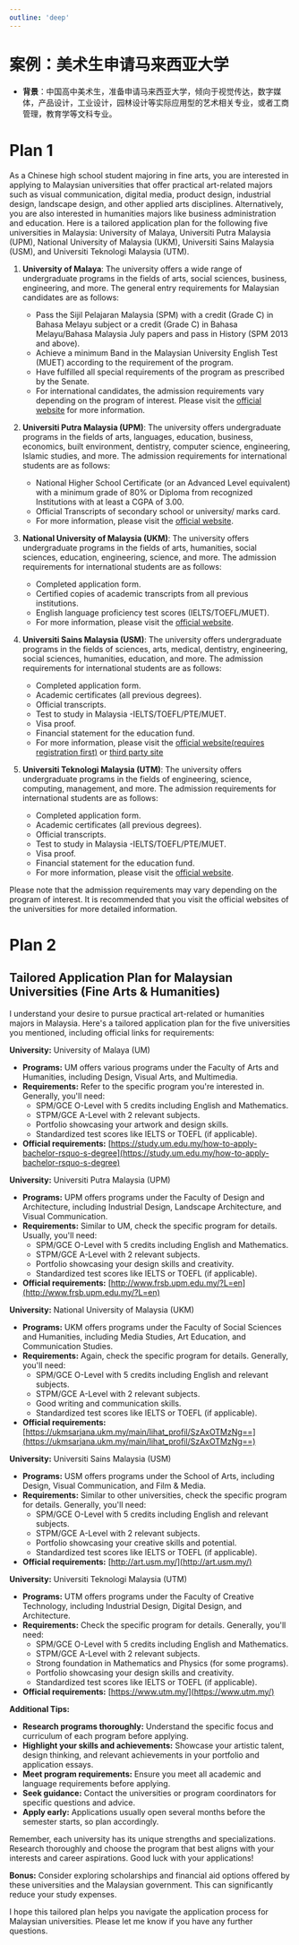 ```yaml
---
outline: 'deep'
---
```


# 案例：美术生申请马来西亚大学 

<!-- prompt1: 中国高中美术生，准备申请马来西亚大学，倾向于视觉传达，数字媒体，产品设计，工业设计，园林设计等实际应用型的艺术相关专业，或者工商管理，教育学等文科专业。请针对该学生设计一套马来西亚大学的申请方案，包括5所公立大学和5所私立大学，方案需要包括具体的专业、专业的具体申请要求（需要包括官网的网页链接）、专业简介、推荐申请的理由。方案请以列表的形式给出。-->

<!-- prompt2: 中国高中美术生，准备申请马来西亚大学，倾向于视觉传达，数字媒体，产品设计，工业设计，园林设计等实际应用型的艺术相关专业，或者工商管理，教育学等文科专业。请针对该学生设计一套马来西亚的马来亚大学、博特拉大学、马来西亚国立大学、马来西亚理科大学、马来西亚理工大学这5所大学的申请方案，方案需要包括具体的专业、专业的具体申请要求（需要包括官网链接）、专业简介、推荐申请的理由。方案请以列表的形式给出。-->

- **背景**：中国高中美术生，准备申请马来西亚大学，倾向于视觉传达，数字媒体，产品设计，工业设计，园林设计等实际应用型的艺术相关专业，或者工商管理，教育学等文科专业。

# Plan 1

As a Chinese high school student majoring in fine arts, you are interested in applying to Malaysian universities that offer practical art-related majors such as visual communication, digital media, product design, industrial design, landscape design, and other applied arts disciplines. Alternatively, you are also interested in humanities majors like business administration and education. Here is a tailored application plan for the following five universities in Malaysia: University of Malaya, Universiti Putra Malaysia (UPM), National University of Malaysia (UKM), Universiti Sains Malaysia (USM), and Universiti Teknologi Malaysia (UTM).

1. **University of Malaya**: The university offers a wide range of undergraduate programs in the fields of arts, social sciences, business, engineering, and more. The general entry requirements for Malaysian candidates are as follows:
    * Pass the Sijil Pelajaran Malaysia (SPM) with a credit (Grade C) in Bahasa Melayu subject or a credit (Grade C) in Bahasa Melayu/Bahasa Malaysia July papers and pass in History (SPM 2013 and above).
    * Achieve a minimum Band in the Malaysian University English Test (MUET) according to the requirement of the program.
    * Have fulfilled all special requirements of the program as prescribed by the Senate.
    * For international candidates, the admission requirements vary depending on the program of interest. Please visit the [official website](https://study.um.edu.my/entry-requirements) for more information.

2. **Universiti Putra Malaysia (UPM)**: The university offers undergraduate programs in the fields of arts, languages, education, business, economics, built environment, dentistry, computer science, engineering, Islamic studies, and more. The admission requirements for international students are as follows:
    * National Higher School Certificate (or an Advanced Level equivalent) with a minimum grade of 80% or Diploma from recognized Institutions with at least a CGPA of 3.00.
    * Official Transcripts of secondary school or university/ marks card.
    * For more information, please visit the [official website](https://akademik.upm.edu.my/kemasukan_pelajar_antarabangsa-3955).

3. **National University of Malaysia (UKM)**: The university offers undergraduate programs in the fields of arts, humanities, social sciences, education, engineering, science, and more. The admission requirements for international students are as follows:
    * Completed application form.
    * Certified copies of academic transcripts from all previous institutions.
    * English language proficiency test scores (IELTS/TOEFL/MUET).
    * For more information, please visit the [official website](https://www.ukm.my/portalukm/undergraduate/).

4. **Universiti Sains Malaysia (USM)**: The university offers undergraduate programs in the fields of sciences, arts, medical, dentistry, engineering, social sciences, humanities, education, and more. The admission requirements for international students are as follows:
    * Completed application form.
    * Academic certificates (all previous degrees).
    * Official transcripts.
    * Test to study in Malaysia -IELTS/TOEFL/PTE/MUET.
    * Visa proof.
    * Financial statement for the education fund.
    * For more information, please visit the [official website(requires registration first)](https://pohon.usm.my/t_international.php) or [third party site](https://collegedunia.com/malaysia/university/735-universiti-sains-malaysia-george-town/admission)

5. **Universiti Teknologi Malaysia (UTM)**: The university offers undergraduate programs in the fields of engineering, science, computing, management, and more. The admission requirements for international students are as follows:
    * Completed application form.
    * Academic certificates (all previous degrees).
    * Official transcripts.
    * Test to study in Malaysia -IELTS/TOEFL/PTE/MUET.
    * Visa proof.
    * Financial statement for the education fund.
    * For more information, please visit the [official website](https://admission.utm.my/undergraduate-international/).

Please note that the admission requirements may vary depending on the program of interest. It is recommended that you visit the official websites of the universities for more detailed information.

<!--
Source: 
(1) Admission to UTM. https://admission.utm.my/.
(2) Universiti Teknologi Malaysia Ranking, Programs, Admission Process .... https://collegedunia.com/malaysia/university/736-universiti-teknologi-malaysia-skudai.
(3) Admission to UTM. https://smart.utm.my/admission/.
(4) Universiti Teknologi MARA 2023-2024 Admissions: Entry Requirements .... https://collegedunia.com/malaysia/university/744-universiti-teknologi-mara-shah-alam/admission.
(5) Admission - Universiti Sains Malaysia. https://www.usm.my/admission.
(6) Universiti Sains Malaysia 2023-2024 Admissions: Entry Requirements .... https://collegedunia.com/malaysia/university/735-universiti-sains-malaysia-george-town/admission.
(7) HOW TO APPLY - admission.usm.my. https://admission.usm.my/undergraduate/undergraduate-international-v2?view=article&id=1181&catid=27.
(8) Universiti Sains Malaysia Ranking, Top Programs, Admission Process .... https://collegedunia.com/malaysia/university/735-universiti-sains-malaysia-george-town.
(9) USM POSTGRADUATE - Universiti Sains Malaysia. https://admission.usm.my/postgraduate.
(10) International Student Admission | CENTRE FOR ACADEMIC MANAGEMENT - UKM. https://www.ukm.my/akademik/international-student-admission/.
(11) Application Requirements for Universities in Malaysia. https://www.rocapply.com/study-in-malaysia/about-malaysia/application-requirements-for-universities-in-malaysia.html.
(12) National University of Malaysia Admission requirements, GPA, SAT, ACT .... https://www.gotouniversity.com/university/national-university-of-malaysia/gpa-requirement.
(13) National University of Malaysia application requirements. https://www.gotouniversity.com/university/national-university-of-malaysia/application-requirements.
(14) National University of Malaysia - Top University in Malaysia .... https://www.gotouniversity.com/university/national-university-of-malaysia.
(15) (MALAYSIAN & INTERNATIONAL) - UM. https://study.um.edu.my/entry-requirements.
(16) University of Malaya (UM) Kuala Lumpur Admission, Criteria .... https://collegedunia.com/malaysia/university/741-university-of-malaya-kuala-lumpur/admission.
(17) HOW TO APPLY FOR A BACHELOR’S DEGREE - UM. https://study.um.edu.my/how-to-apply-bachelor-rsquo-s-degree.
(18) . https://bing.com/search?q=Universiti+Putra+Malaysia+application+requirements.
(19) Universiti Putra Malaysia. https://eng.upm.edu.my/.
(20) Universiti Putra Malaysia 43400 UPM Serdang, Selangor. https://www.upm.edu.my/.
(21) How To Apply | Universiti Putra Malaysia. https://www.upm.edu.my/admission/how_to_apply-14945?L=en.
(22) Universiti Putra Malaysia, Admission 2023: Entry Requirements, Fees .... https://collegedunia.com/malaysia/university/743-universiti-putra-malaysia-seri-kembangan/admission.
(23) Universiti Putra Malaysia Application Online 2024-2025. https://richadmissions.com/universiti-putra-malaysia-application-online/.
(24) e-SMP : Online Application System (UPM). https://smp.upm.edu.my/smp/action/applicant/international/b4register.
(25) undefined. http://www.ukm.my/portal/undergraduate/.
(26) undefined. http://www.ukm.my/portal/postgraduate/.
(27) undefined. http://www.ukm.my/akademik.
(28) undefined. https://www.ukm.my/portal/faculty.
(29) undefined. https://www.ukm.my/portal/institute.
(30) undefined. http://www.ukm.my/gsbukm/.
(31) undefined. http://www.ukm.my/pkp/en/.
-->

# Plan 2

## Tailored Application Plan for Malaysian Universities (Fine Arts & Humanities)

I understand your desire to pursue practical art-related or humanities majors in Malaysia. Here's a tailored application plan for the five universities you mentioned, including official links for requirements:

**University:** University of Malaya (UM)

* **Programs:** UM offers various programs under the Faculty of Arts and Humanities, including Design, Visual Arts, and Multimedia.
* **Requirements:** Refer to the specific program you're interested in. Generally, you'll need:
    * SPM/GCE O-Level with 5 credits including English and Mathematics.
    * STPM/GCE A-Level with 2 relevant subjects.
    * Portfolio showcasing your artwork and design skills.
    * Standardized test scores like IELTS or TOEFL (if applicable).
* **Official requirements:** [https://study.um.edu.my/how-to-apply-bachelor-rsquo-s-degree](https://study.um.edu.my/how-to-apply-bachelor-rsquo-s-degree)

**University:** Universiti Putra Malaysia (UPM)

* **Programs:** UPM offers programs under the Faculty of Design and Architecture, including Industrial Design, Landscape Architecture, and Visual Communication.
* **Requirements:** Similar to UM, check the specific program for details. Usually, you'll need:
    * SPM/GCE O-Level with 5 credits including English and Mathematics.
    * STPM/GCE A-Level with 2 relevant subjects.
    * Portfolio showcasing your design skills and creativity.
    * Standardized test scores like IELTS or TOEFL (if applicable).
* **Official requirements:** [http://www.frsb.upm.edu.my/?L=en](http://www.frsb.upm.edu.my/?L=en)

**University:** National University of Malaysia (UKM)

* **Programs:** UKM offers programs under the Faculty of Social Sciences and Humanities, including Media Studies, Art Education, and Communication Studies.
* **Requirements:** Again, check the specific program for details. Generally, you'll need:
    * SPM/GCE O-Level with 5 credits including English and relevant subjects.
    * STPM/GCE A-Level with 2 relevant subjects.
    * Good writing and communication skills.
    * Standardized test scores like IELTS or TOEFL (if applicable).
* **Official requirements:** [https://ukmsarjana.ukm.my/main/lihat_profil/SzAxOTMzNg==](https://ukmsarjana.ukm.my/main/lihat_profil/SzAxOTMzNg==)

**University:** Universiti Sains Malaysia (USM)

* **Programs:** USM offers programs under the School of Arts, including Design, Visual Communication, and Film & Media.
* **Requirements:** Similar to other universities, check the specific program for details. Generally, you'll need:
    * SPM/GCE O-Level with 5 credits including English and relevant subjects.
    * STPM/GCE A-Level with 2 relevant subjects.
    * Portfolio showcasing your creative skills and potential.
    * Standardized test scores like IELTS or TOEFL (if applicable).
* **Official requirements:** [http://art.usm.my/](http://art.usm.my/)

**University:** Universiti Teknologi Malaysia (UTM)

* **Programs:** UTM offers programs under the Faculty of Creative Technology, including Industrial Design, Digital Design, and Architecture.
* **Requirements:** Check the specific program for details. Generally, you'll need:
    * SPM/GCE O-Level with 5 credits including English and Mathematics.
    * STPM/GCE A-Level with 2 relevant subjects.
    * Strong foundation in Mathematics and Physics (for some programs).
    * Portfolio showcasing your design skills and creativity.
    * Standardized test scores like IELTS or TOEFL (if applicable).
* **Official requirements:** [https://www.utm.my/](https://www.utm.my/)

**Additional Tips:**

* **Research programs thoroughly:** Understand the specific focus and curriculum of each program before applying.
* **Highlight your skills and achievements:** Showcase your artistic talent, design thinking, and relevant achievements in your portfolio and application essays.
* **Meet program requirements:** Ensure you meet all academic and language requirements before applying.
* **Seek guidance:** Contact the universities or program coordinators for specific questions and advice.
* **Apply early:** Applications usually open several months before the semester starts, so plan accordingly.

Remember, each university has its unique strengths and specializations. Research thoroughly and choose the program that best aligns with your interests and career aspirations. Good luck with your applications!

**Bonus:** Consider exploring scholarships and financial aid options offered by these universities and the Malaysian government. This can significantly reduce your study expenses.

I hope this tailored plan helps you navigate the application process for Malaysian universities. Please let me know if you have any further questions.


